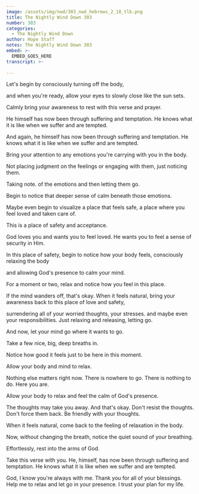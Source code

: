 ```yaml
---
image: /assets/img/nwd/303_nwd_hebrews_2_18_tlb.png
title: The Nightly Wind Down 303
number: 303
categories:
  - The Nightly Wind Down
author: Hope Staff
notes: The Nightly Wind Down 303
embed: >-
  EMBED_GOES_HERE
transcript: >-
  
---
```

Let's begin by consciously turning off the body,

and when you're ready, allow your eyes to slowly close like the sun sets.

Calmly bring your awareness to rest with this verse and prayer.

He himself has now been through suffering and temptation. He knows what it is like when we suffer and are tempted.

And again, he himself has now been through suffering and temptation. He knows what it is like when we suffer and are tempted.

Bring your attention to any emotions you're carrying with you in the body.

Not placing judgment on the feelings or engaging with them, just noticing them.

Taking note. of the emotions and then letting them go.

Begin to notice that deeper sense of calm beneath those emotions.

Maybe even begin to visualize a place that feels safe, a place where you feel loved and taken care of.

This is a place of safety and acceptance.

God loves you and wants you to feel loved. He wants you to feel a sense of security in Him.

In this place of safety, begin to notice how your body feels, consciously relaxing the body

and allowing God's presence to calm your mind.

For a moment or two, relax and notice how you feel in this place.

If the mind wanders off, that's okay. When it feels natural, bring your awareness back to this place of love and safety,

surrendering all of your worried thoughts, your stresses. and maybe even your responsibilities. Just relaxing and releasing, letting go.

And now, let your mind go where it wants to go.

Take a few nice, big, deep breaths in.

Notice how good it feels just to be here in this moment.

Allow your body and mind to relax.

Nothing else matters right now. There is nowhere to go. There is nothing to do. Here you are.

Allow your body to relax and feel the calm of God's presence.

The thoughts may take you away. And that's okay. Don't resist the thoughts. Don't force them back. Be friendly with your thoughts.

When it feels natural, come back to the feeling of relaxation in the body.

Now, without changing the breath, notice the quiet sound of your breathing.

Effortlessly, rest into the arms of God.

Take this verse with you. He, himself, has now been through suffering and temptation. He knows what it is like when we suffer and are tempted.

God, I know you're always with me. Thank you for all of your blessings. Help me to relax and let go in your presence. I trust your plan for my life.

